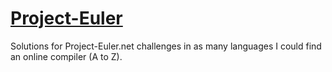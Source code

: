 # [Project-Euler](https://projecteuler.net/archives)
Solutions for Project-Euler.net challenges in as many languages I could find an online compiler (A to Z).
